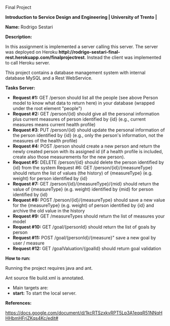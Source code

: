 Final Project

**Introduction to Service Design and Engineering | University of Trento |** 

**Name:** Rodrigo Sestari

**Description:**

In this assignment is implemented a server calling this server. 
The server was deployed on Heroku **httpl://rodrigo-sestari-final-rest.herokuapp.com/finalprojectrest**.
Instead the client was implemented to call Heroku server. 

This project contains a database management system with internal database MySQL and a Rest WebService.





**Tasks Server:**


* **Request #1:** GET /person should list all the people (see above Person model to know what data to return here) in your database (wrapped under the root element "people")
* **Request #2:** GET /person/{id} should give all the personal information plus current measures of person identified by {id} (e.g., current measures means current health profile)
* **Request #3**: PUT /person/{id} should update the personal information of the person identified by {id} (e.g., only the person's information, not the measures of the health profile)
* **Request #4:** POST /person should create a new person and return the newly created person with its assigned id (if a health profile is included, create also those measurements for the new person).
* **Request #5:** DELETE /person/{id} should delete the person identified by {id} from the system
Request #6: GET /person/{id}/{measureType} should return the list of values (the history) of {measureType} (e.g. weight) for person identified by {id}
* **Request #7:** GET /person/{id}/{measureType}/{mid} should return the value of {measureType} (e.g. weight) identified by {mid} for person identified by {id}
* **Request #8:** POST /person/{id}/{measureType} should save a new value for the {measureType} (e.g. weight) of person identified by {id} and archive the old value in the history
* **Request #9:** GET /measureTypes should return the list of measures your model
* **Request #10:** GET /goal/{personId} should return the list of goals by person
* **Request #11:** POST /goal/{personId}/{measure}" save a new goal by user / measure
* **Request #12:** GET /goalValuation/{goalId} should return goal validation



**How to run:**

Running the project requires java and ant.

Ant source file build.xml is annotated. 
* Main targets are: 
* **start:** To start the local server.





**References:**

https://docs.google.com/document/d/1kcRTSzxkvRPT5Lp3A1eqqR51NNqHHHbmHFrjZKqs4Kc/edit#

